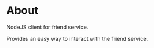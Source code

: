 # About

NodeJS client for friend service.

Provides an easy way to interact with the friend service.